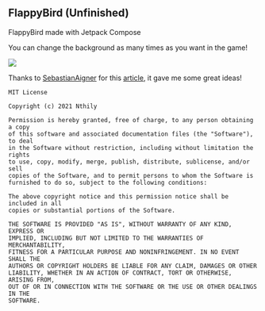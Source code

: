 ## FlappyBird (Unfinished)

FlappyBird made with Jetpack Compose

You can change the background as many times as you want in the game!

![](demo.gif)


Thanks to [SebastianAigner](https://github.com/SebastianAigner) for this [article](https://dev.to/kotlin/how-i-built-an-asteroids-game-using-jetpack-compose-for-desktop-309l), it gave me some great ideas!


``` 
MIT License

Copyright (c) 2021 Nthily

Permission is hereby granted, free of charge, to any person obtaining a copy
of this software and associated documentation files (the "Software"), to deal
in the Software without restriction, including without limitation the rights
to use, copy, modify, merge, publish, distribute, sublicense, and/or sell
copies of the Software, and to permit persons to whom the Software is
furnished to do so, subject to the following conditions:

The above copyright notice and this permission notice shall be included in all
copies or substantial portions of the Software.

THE SOFTWARE IS PROVIDED "AS IS", WITHOUT WARRANTY OF ANY KIND, EXPRESS OR
IMPLIED, INCLUDING BUT NOT LIMITED TO THE WARRANTIES OF MERCHANTABILITY,
FITNESS FOR A PARTICULAR PURPOSE AND NONINFRINGEMENT. IN NO EVENT SHALL THE
AUTHORS OR COPYRIGHT HOLDERS BE LIABLE FOR ANY CLAIM, DAMAGES OR OTHER
LIABILITY, WHETHER IN AN ACTION OF CONTRACT, TORT OR OTHERWISE, ARISING FROM,
OUT OF OR IN CONNECTION WITH THE SOFTWARE OR THE USE OR OTHER DEALINGS IN THE
SOFTWARE.

```
